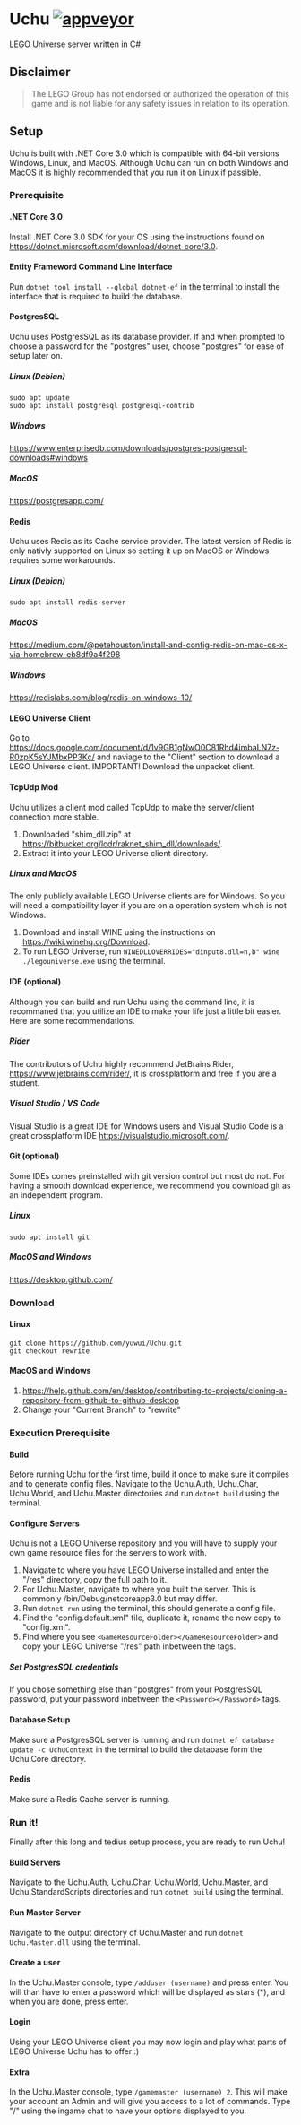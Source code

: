 # Uchu [![appveyor](https://img.shields.io/appveyor/ci/yuwui/Uchu/rewrite.svg?style=flat-square&logo=appveyor)](https://ci.appveyor.com/project/yuwui/uchu)

LEGO Universe server written in C#

## Disclaimer
> The LEGO Group has not endorsed or authorized the operation of this game and is not liable for any safety issues in relation to its operation.

## Setup
Uchu is built with .NET Core 3.0 which is compatible with 64-bit versions Windows, Linux, and MacOS. Although Uchu can run on both Windows and MacOS it is highly recommended that you run it on Linux if passible.

### Prerequisite

#### .NET Core 3.0
Install .NET Core 3.0 SDK for your OS using the instructions found on https://dotnet.microsoft.com/download/dotnet-core/3.0.

#### Entity Frameword Command Line Interface
Run ```dotnet tool install --global dotnet-ef``` in the terminal to install the interface that is required to build the database.

#### PostgresSQL
Uchu uses PostgresSQL as its database provider. If and when prompted to choose a password for the "postgres" user, choose "postgres" for ease of setup later on.

##### Linux (Debian)
```
sudo apt update
sudo apt install postgresql postgresql-contrib
```
##### Windows
https://www.enterprisedb.com/downloads/postgres-postgresql-downloads#windows

##### MacOS
https://postgresapp.com/

#### Redis
Uchu uses Redis as its Cache service provider. The latest version of Redis is only nativly supported on Linux so setting it up on MacOS or Windows requires some workarounds.

##### Linux (Debian)
```
sudo apt install redis-server
```

##### MacOS
https://medium.com/@petehouston/install-and-config-redis-on-mac-os-x-via-homebrew-eb8df9a4f298

##### Windows
https://redislabs.com/blog/redis-on-windows-10/

#### LEGO Universe Client
Go to https://docs.google.com/document/d/1v9GB1gNwO0C81Rhd4imbaLN7z-R0zpK5sYJMbxPP3Kc/ and naviage to the "Client" section to download a LEGO Universe client.
IMPORTANT! Download the unpacket client.

#### TcpUdp Mod
Uchu utilizes a client mod called TcpUdp to make the server/client connection more stable. 
1. Downloaded "shim_dll.zip" at https://bitbucket.org/lcdr/raknet_shim_dll/downloads/.
2. Extract it into your LEGO Universe client directory.

##### Linux and MacOS
The only publicly available LEGO Universe clients are for Windows. So you will need a compatibility layer if you are on a operation system which is not Windows.
1. Download and install WINE using the instructions on https://wiki.winehq.org/Download.
2. To run LEGO Universe, run ```WINEDLLOVERRIDES="dinput8.dll=n,b" wine ./legouniverse.exe``` using the terminal.

#### IDE (optional)
Although you can build and run Uchu using the command line, it is recommaned that you utilize an IDE to make your life just a little bit easier. Here are some recommendations.

##### Rider
The contributors of Uchu highly recommend JetBrains Rider, https://www.jetbrains.com/rider/, it is crossplatform and free if you are a student.

##### Visual Studio / VS Code
Visual Studio is a great IDE for Windows users and Visual Studio Code is a great crossplatform IDE https://visualstudio.microsoft.com/.

#### Git (optional)
Some IDEs comes preinstalled with git version control but most do not. For having a smooth download experience, we recommend you download git as an independent program.

##### Linux
```
sudo apt install git
```
##### MacOS and Windows
https://desktop.github.com/

### Download

#### Linux
```
git clone https://github.com/yuwui/Uchu.git
git checkout rewrite
```

#### MacOS and Windows
1. https://help.github.com/en/desktop/contributing-to-projects/cloning-a-repository-from-github-to-github-desktop
2. Change your "Current Branch" to "rewrite"

### Execution Prerequisite

#### Build
Before running Uchu for the first time, build it once to make sure it compiles and to generate config files. Navigate to the Uchu.Auth, Uchu.Char, Uchu.World, and Uchu.Master directories and run ```dotnet build``` using the terminal.

#### Configure Servers
Uchu is not a LEGO Universe repository and you will have to supply your own game resource files for the servers to work with. 
1. Navigate to where you have LEGO Universe installed and enter the "/res" directory, copy the full path to it.
2. For Uchu.Master, navigate to where you built the server. This is commonly /bin/Debug/netcoreapp3.0 but may differ.
3. Run ```dotnet run``` using the terminal, this should generate a config file.
3. Find the "config.default.xml" file, duplicate it, rename the new copy to "config.xml".
4. Find where you see ```<GameResourceFolder></GameResourceFolder>``` and copy your LEGO Universe "/res" path inbetween the tags.

##### Set PostgresSQL credentials
If you chose something else than "postgres" from your PostgresSQL password, put your password inbetween the ```<Password></Password>``` tags.

#### Database Setup
Make sure a PostgresSQL server is running and run ```dotnet ef database update -c UchuContext``` in the terminal to build the database form the Uchu.Core directory.

#### Redis
Make sure a Redis Cache server is running.

### Run it!
Finally after this long and tedius setup process, you are ready to run Uchu!

#### Build Servers
Navigate to the Uchu.Auth, Uchu.Char, Uchu.World, Uchu.Master, and Uchu.StandardScripts directories and run ```dotnet build``` using the terminal.

#### Run Master Server
Navigate to the output directory of Uchu.Master and run ```dotnet Uchu.Master.dll``` using the terminal.

#### Create a user
In the Uchu.Master console, type ```/adduser (username)``` and press enter. You will than have to enter a password which will be displayed as stars (*), and when you are done, press enter.

#### Login
Using your LEGO Universe client you may now login and play what parts of LEGO Universe Uchu has to offer :)

#### Extra
In the Uchu.Master console, type ```/gamemaster (username) 2```. This will make your account an Admin and will give you access to a lot of commands. Type "/" using the ingame chat to have your options displayed to you.
